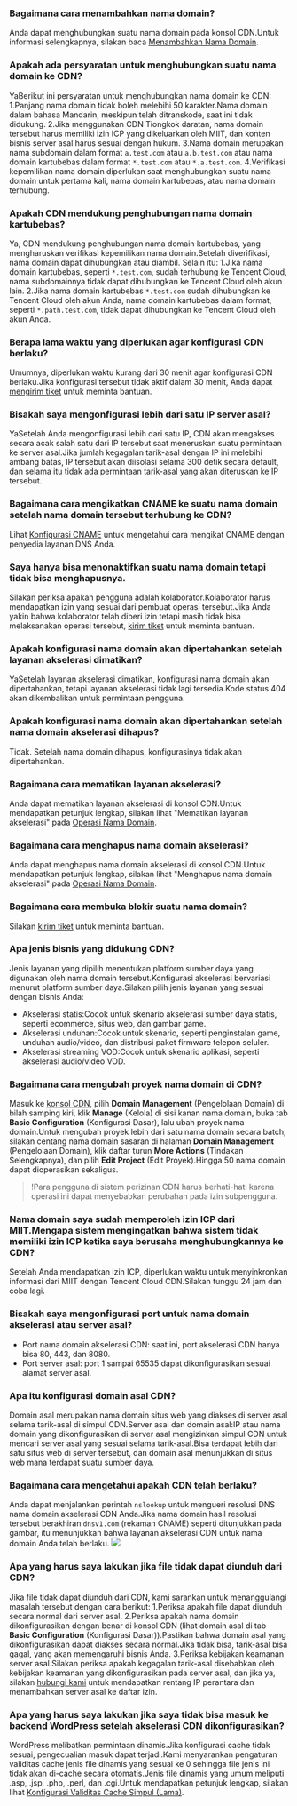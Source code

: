 [](id:q1)
### Bagaimana cara menambahkan nama domain?
Anda dapat menghubungkan suatu nama domain pada konsol CDN.Untuk informasi selengkapnya, silakan baca [Menambahkan Nama Domain](https://intl.cloud.tencent.com/document/product/228/5734).

[](id:q2)
### Apakah ada persyaratan untuk menghubungkan suatu nama domain ke CDN?
YaBerikut ini persyaratan untuk menghubungkan nama domain ke CDN:
1.Panjang nama domain tidak boleh melebihi 50 karakter.Nama domain dalam bahasa Mandarin, meskipun telah ditranskode, saat ini tidak didukung.
2.Jika menggunakan CDN Tiongkok daratan, nama domain tersebut harus memiliki izin ICP yang dikeluarkan oleh MIIT, dan konten bisnis server asal harus sesuai dengan hukum.
3.Nama domain merupakan nama subdomain dalam format `a.test.com` atau `a.b.test.com` atau nama domain kartubebas dalam format `*.test.com` atau `*.a.test.com`.
4.Verifikasi kepemilikan nama domain diperlukan saat menghubungkan suatu nama domain untuk pertama kali, nama domain kartubebas, atau nama domain terhubung.

[](id:q3)
### Apakah CDN mendukung penghubungan nama domain kartubebas?
Ya, CDN mendukung penghubungan nama domain kartubebas, yang mengharuskan verifikasi kepemilikan nama domain.Setelah diverifikasi, nama domain dapat dihubungkan atau diambil.
Selain itu:
1.Jika nama domain kartubebas, seperti `*.test.com`, sudah terhubung ke Tencent Cloud, nama subdomainnya tidak dapat dihubungkan ke Tencent Cloud oleh akun lain.
2.Jika nama domain kartubebas `*.test.com` sudah dihubungkan ke Tencent Cloud oleh akun Anda, nama domain kartubebas dalam format, seperti `*.path.test.com`, tidak dapat dihubungkan ke Tencent Cloud oleh akun Anda.

[](id:q4)
### Berapa lama waktu yang diperlukan agar konfigurasi CDN berlaku?
Umumnya, diperlukan waktu kurang dari 30 menit agar konfigurasi CDN berlaku.Jika konfigurasi tersebut tidak aktif dalam 30 menit, Anda dapat [mengirim tiket](https://console.cloud.tencent.com/workorder/category) untuk meminta bantuan.

[](id:q5)
### Bisakah saya mengonfigurasi lebih dari satu IP server asal?
YaSetelah Anda mengonfigurasi lebih dari satu IP, CDN akan mengakses secara acak salah satu dari IP tersebut saat meneruskan suatu permintaan ke server asal.Jika jumlah kegagalan tarik-asal dengan IP ini melebihi ambang batas, IP tersebut akan diisolasi selama 300 detik secara default, dan selama itu tidak ada permintaan tarik-asal yang akan diteruskan ke IP tersebut.

[](id:q6)
### Bagaimana cara mengikatkan CNAME ke suatu nama domain setelah nama domain tersebut terhubung ke CDN?
Lihat [Konfigurasi CNAME](https://intl.cloud.tencent.com/document/product/228/3121) untuk mengetahui cara mengikat CNAME dengan penyedia layanan DNS Anda.

[](id:q7)
### Saya hanya bisa menonaktifkan suatu nama domain tetapi tidak bisa menghapusnya.
Silakan periksa apakah pengguna adalah kolaborator.Kolaborator harus mendapatkan izin yang sesuai dari pembuat operasi tersebut.Jika Anda yakin bahwa kolaborator telah diberi izin tetapi masih tidak bisa melaksanakan operasi tersebut, [kirim tiket](https://console.cloud.tencent.com/workorder/category) untuk meminta bantuan.

[](id:q8)
### Apakah konfigurasi nama domain akan dipertahankan setelah layanan akselerasi dimatikan?
YaSetelah layanan akselerasi dimatikan, konfigurasi nama domain akan dipertahankan, tetapi layanan akselerasi tidak lagi tersedia.Kode status 404 akan dikembalikan untuk permintaan pengguna.

[](id:q9)
### Apakah konfigurasi nama domain akan dipertahankan setelah nama domain akselerasi dihapus?
Tidak. Setelah nama domain dihapus, konfigurasinya tidak akan dipertahankan.

[](id:q10)
### Bagaimana cara mematikan layanan akselerasi?
Anda dapat mematikan layanan akselerasi di konsol CDN.Untuk mendapatkan petunjuk lengkap, silakan lihat "Mematikan layanan akselerasi" pada [Operasi Nama Domain](https://intl.cloud.tencent.com/document/product/228/5736).

[](id:q11)
### Bagaimana cara menghapus nama domain akselerasi?
Anda dapat menghapus nama domain akselerasi di konsol CDN.Untuk mendapatkan petunjuk lengkap, silakan lihat "Menghapus nama domain akselerasi" pada [Operasi Nama Domain](https://intl.cloud.tencent.com/document/product/228/5736).

[](id:q12)
### Bagaimana cara membuka blokir suatu nama domain?
Silakan [kirim tiket](https://console.cloud.tencent.com/workorder/category) untuk meminta bantuan.

[](id:q13)
### Apa jenis bisnis yang didukung CDN?
Jenis layanan yang dipilih menentukan platform sumber daya yang digunakan oleh nama domain tersebut.Konfigurasi akselerasi bervariasi menurut platform sumber daya.Silakan pilih jenis layanan yang sesuai dengan bisnis Anda:
- Akselerasi statis:Cocok untuk skenario akselerasi sumber daya statis, seperti ecommerce, situs web, dan gambar game.
- Akselerasi unduhan:Cocok untuk skenario, seperti penginstalan game, unduhan audio/video, dan distribusi paket firmware telepon seluler.
- Akselerasi streaming VOD:Cocok untuk skenario aplikasi, seperti akselerasi audio/video VOD.

[](id:q14)
### Bagaimana cara mengubah proyek nama domain di CDN?

Masuk ke [konsol CDN](https://console.cloud.tencent.com/cdn), pilih **Domain Management** (Pengelolaan Domain) di bilah samping kiri, klik **Manage** (Kelola) di sisi kanan nama domain, buka tab **Basic Configuration** (Konfigurasi Dasar), lalu ubah proyek nama domain.Untuk mengubah proyek lebih dari satu nama domain secara batch, silakan centang nama domain sasaran di halaman **Domain Management** (Pengelolaan Domain), klik daftar turun **More Actions** (Tindakan Selengkapnya), dan pilih **Edit Project** (Edit Proyek).Hingga 50 nama domain dapat dioperasikan sekaligus.

>!Para pengguna di sistem perizinan CDN harus berhati-hati karena operasi ini dapat menyebabkan perubahan pada izin subpengguna.


[](id:m1)
### Nama domain saya sudah memperoleh izin ICP dari MIIT.Mengapa sistem mengingatkan bahwa sistem tidak memiliki izin ICP ketika saya berusaha menghubungkannya ke CDN?
Setelah Anda mendapatkan izin ICP, diperlukan waktu untuk menyinkronkan informasi dari MIIT dengan Tencent Cloud CDN.Silakan tunggu 24 jam dan coba lagi.

[](id:q16)
### Bisakah saya mengonfigurasi port untuk nama domain akselerasi atau server asal?
- Port nama domain akselerasi CDN: saat ini, port akselerasi CDN hanya bisa 80, 443, dan 8080.
- Port server asal: port 1 sampai 65535 dapat dikonfigurasikan sesuai alamat server asal.

[](id:q17)
### Apa itu konfigurasi domain asal CDN?
Domain asal merupakan nama domain situs web yang diakses di server asal selama tarik-asal di simpul CDN.Server asal dan domain asal:IP atau nama domain yang dikonfigurasikan di server asal mengizinkan simpul CDN untuk mencari server asal yang sesuai selama tarik-asal.Bisa terdapat lebih dari satu situs web di server tersebut, dan domain asal menunjukkan di situs web mana terdapat suatu sumber daya.

[](id:q18)
### Bagaimana cara mengetahui apakah CDN telah berlaku?

Anda dapat menjalankan perintah `nslookup` untuk mengueri resolusi DNS nama domain akselerasi CDN Anda.Jika nama domain hasil resolusi tersebut berakhiran `dnsv1.com` (rekaman CNAME) seperti ditunjukkan pada gambar, itu menunjukkan bahwa layanan akselerasi CDN untuk nama domain Anda telah berlaku.
![](https://main.qcloudimg.com/raw/4576b46fd8a04b726e6893a08f3fe61f.png)


[](id:q19)
### Apa yang harus saya lakukan jika file tidak dapat diunduh dari CDN?

Jika file tidak dapat diunduh dari CDN, kami sarankan untuk menanggulangi masalah tersebut dengan cara berikut:
1.Periksa apakah file dapat diunduh secara normal dari server asal.
2.Periksa apakah nama domain dikonfigurasikan dengan benar di konsol CDN (lihat domain asal di tab **Basic Configuration** (Konfigurasi Dasar)).Pastikan bahwa domain asal yang dikonfigurasikan dapat diakses secara normal.Jika tidak bisa, tarik-asal bisa gagal, yang akan memengaruhi bisnis Anda.
3.Periksa kebijakan keamanan server asal.Silakan periksa apakah kegagalan tarik-asal disebabkan oleh kebijakan keamanan yang dikonfigurasikan pada server asal, dan jika ya, silakan [hubungi kami](https://intl.cloud.tencent.com/support) untuk mendapatkan rentang IP perantara dan menambahkan server asal ke daftar izin.

[](id:q20)
### Apa yang harus saya lakukan jika saya tidak bisa masuk ke backend WordPress setelah akselerasi CDN dikonfigurasikan?
WordPress melibatkan permintaan dinamis.Jika konfigurasi cache tidak sesuai, pengecualian masuk dapat terjadi.Kami menyarankan pengaturan validitas cache jenis file dinamis yang sesuai ke 0 sehingga file jenis ini tidak akan di-cache secara otomatis.Jenis file dinamis yang umum meliputi .asp, .jsp, .php, .perl, dan .cgi.Untuk mendapatkan petunjuk lengkap, silakan lihat [Konfigurasi Validitas Cache Simpul (Lama)](https://intl.cloud.tencent.com/document/product/228/35317).



